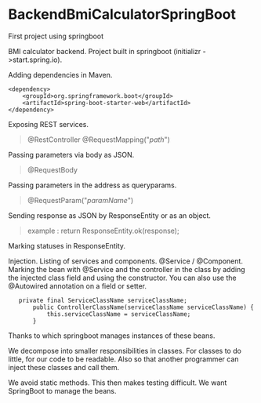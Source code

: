 # BackendBmiCalculatorSpringBoot
First project using springboot

BMI calculator backend. Project built in springboot (initializr ->start.spring.io). 

Adding dependencies in Maven.
```
<dependency>
	<groupId>org.springframework.boot</groupId>
	<artifactId>spring-boot-starter-web</artifactId>
</dependency>
```    
Exposing REST services.
  >@RestController
  >@RequestMapping("*path*")
  
Passing parameters via body as JSON. 

>  @RequestBody

Passing parameters in the address as queryparams. 

>  @RequestParam("*paramName*")

Sending response as JSON by ResponseEntity or as an object. 

>  example : return ResponseEntity.ok(response);

Marking statuses in ResponseEntity. 

Injection. Listing of services and components. @Service / @Component. 
Marking the bean with @Service and the controller in the class by adding the injected class field and using the constructor.
You can also use the @Autowired annotation on a field or setter.
```
   private final ServiceClassName serviceClassName;
       public ControllerClassName(serviceClassName serviceClassName) {
           this.serviceClassName = serviceClassName;
       }
```
Thanks to which springboot manages instances of these beans.

We decompose into smaller responsibilities in classes.
For classes to do little, for our code to be readable. 
Also so that another programmer can inject these classes and call them. 

We avoid static methods. 
This then makes testing difficult. 
We want SpringBoot to manage the beans.

